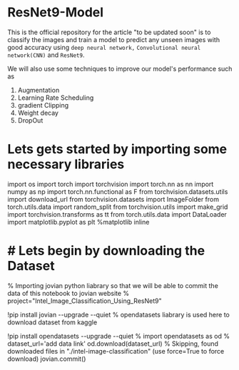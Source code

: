 # ResNet9-Model

This is the official repository for the article "to be updated soon" is to classify the images and train a model to predict any unseen images with good accuracy using `deep neural network,` `Convolutional neural network(CNN)` and `ResNet9`.

We will also use some techniques to improve our model's performance such as
1. Augmentation
2. Learning Rate Scheduling
3. gradient Clipping
4. Weight decay
5. DropOut

# Lets gets started by importing some necessary libraries
import os
import torch
import torchvision
import torch.nn as nn
import numpy as np
import torch.nn.functional as F
from torchvision.datasets.utils import download_url
from torchvision.datasets import ImageFolder
from torch.utils.data import random_split
from torchvision.utils import make_grid
import torchvision.transforms as tt
from torch.utils.data import DataLoader
import matplotlib.pyplot as plt
%matplotlib inline

# # Lets begin by downloading the Dataset
% Importing jovian python liabrary so that we will be able to commit the data of this notebook to jovian website
% project="Intel_Image_Classification_Using_ResNet9"

!pip install jovian --upgrade --quiet
% opendatasets liabrary is used here to download dataset from kaggle

!pip install opendatasets --upgrade --quiet
% import opendatasets as od
% dataset_url='add data link'
od.download(dataset_url) 
% Skipping, found downloaded files in "./intel-image-classification" (use force=True to force download)
jovian.commit()









